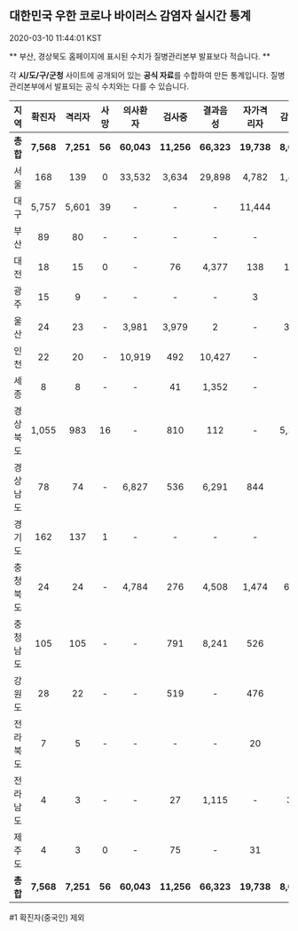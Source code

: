 
## 대한민국 우한 코로나 바이러스 감염자 실시간 통계
2020-03-10 11:44:01 KST

** 부산, 경상북도 홈페이지에 표시된 수치가 질병관리본부 발표보다 적습니다. **

각 **시/도/구/군청** 사이트에 공개되어 있는 **공식 자료**를 수합하여 만든 통계입니다.
질병관리본부에서 발표되는 공식 수치와는 다를 수 있습니다.


|  지역  | 확진자 |  격리자  |  사망  |  의사환자  |  검사중  |  결과음성  |  자가격리자  |  감시중  |  감시해제  |  퇴원  |
|:------:|:------:|:--------:|:--------:|:----------:|:--------:|:----------------:|:------------:|:--------:|:----------:|:--:|
|**총합**|**7,568**|**7,251**|**56**|**60,043**|**11,256**|**66,323**|**19,738**|**8,059**|**8,493**|**258**|
|서울|168|139|0|33,532|3,634|29,898|4,782|1,460|3,322|29|
|대구|5,757|5,601|39|-|-|-|11,444|-|-|117|
|부산|89|80|-|-|-|-|-|-|-|9|
|대전|18|15|0|-|76|4,377|138|138|227|3|
|광주|15|9|-|-|-|-|3|-|-|3|
|울산|24|23|-|3,981|3,979|2|-|352|208|1|
|인천|22|20|-|10,919|492|10,427|-|-|-|2|
|세종|8|8|-|-|41|1,352|-|-|-|-|
|경상북도|1,055|983|16|-|810|112|-|5,388|3,778|56|
|경상남도|78|74|-|6,827|536|6,291|844|-|-|4|
|경기도|162|137|1|-|-|-|-|-|-|24|
|충청북도|24|24|-|4,784|276|4,508|1,474|685|789|-|
|충청남도|105|105|-|-|791|8,241|526|-|-|-|
|강원도|28|22|-|-|519|-|476|-|-|6|
|전라북도|7|5|-|-|-|-|20|-|-|2|
|전라남도|4|3|-|-|27|1,115|-|36|169|1|
|제주도|4|3|0|-|75|-|31|-|-|1|
|**총합**|**7,568**|**7,251**|**56**|**60,043**|**11,256**|**66,323**|**19,738**|**8,059**|**8,493**|**258**|


#1 확진자(중국인) 제외
